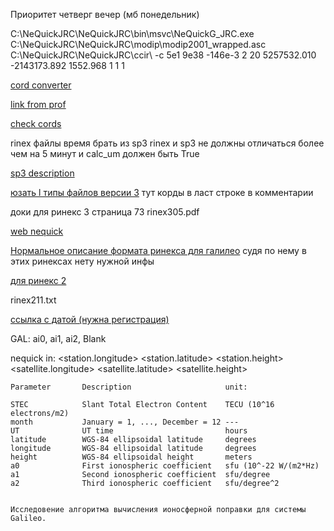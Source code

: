 Приоритет четверг вечер (мб понедельник)

C:\NeQuickJRC\NeQuickJRC\bin\msvc\NeQuickG_JRC.exe C:\NeQuickJRC\NeQuickJRC\modip\modip2001_wrapped.asc C:\NeQuickJRC\NeQuickJRC\ccir\ -c 5e1 9e38 -146e-3 2 20 5257532.010 -2143173.892 1552.968 1 1 1

[cord converter](https://tool-online.com/en/coordinate-converter.php)

[link from prof](https://vk.com/away.php?utf=1&to=http%3A%2F%2Fgdc.cddis.eosdis.nasa.gov%3A21%2Fpub%2Fgps%2Fdata%2Fdaily%2F2021%2F001%2F21l%2FABPO00MDG_R_20210010000_01D_EN.rnx.gz)

[check cords](https://www.gps-coordinates.net/)

rinex файлы
время брать из sp3
rinex и sp3 не должны отличаться более чем на 5 минут и calc_um должен быть True

[sp3 description](http://www.epncb.oma.be/ftp/data/format/sp3c.txt)

[юзать l типы файлов версии 3](https://cddis.nasa.gov/archive/gnss/data/daily/2021/001/21l/)
тут корды в ласт строке в комментарии

доки для ринекс 3 страница 73
rinex305.pdf

[web nequick](https://t-ict4d.ictp.it/nequick2/nequick-2-web-model)

[Нормальное описание формата ринекса для галилео](https://www.gsc-europa.eu/gsc-products/galileo-rinex-navigation-parameters)
судя по нему в этих ринексах нету нужной инфы

[для ринекс 2](https://files.igs.org/pub/data/format/)

rinex211.txt

[ссылка с датой (нужна регистрация)](https://cddis.nasa.gov/archive/gnss/data/daily/)


GAL: ai0, ai1, ai2, Blank

nequick in:
<a0> <a1> <a2> <month> <UT> <station.longitude> <station.latitude> <station.height> <satellite.longitude> <satellite.latitude> <satellite.height>

```
Parameter       Description                     unit:

STEC            Slant Total Electron Content    TECU (10^16 electrons/m2)
month           January = 1, ..., December = 12 ---
UT              UT time                         hours
latitude        WGS-84 ellipsoidal latitude     degrees
longitude       WGS-84 ellipsoidal latitude     degrees
height          WGS-84 ellipsoidal height       meters
a0              First ionospheric coefficient   sfu (10^-22 W/(m2*Hz)
a1              Second ionospheric coefficient  sfu/degree
a2              Third ionospheric coefficient   sfu/degree^2


Исследовение алгоритма вычисления ионосферной поправки для системы Galileo.
